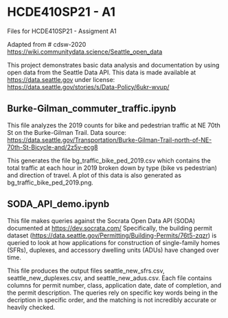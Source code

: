 # HCDE410SP21 - A1

Files for HCDE410SP21 - Assigment A1

Adapted from # cdsw-2020 https://wiki.communitydata.science/Seattle_open_data

This project demonstrates basic data analysis and documentation by using open
data from the Seattle Data API. This data is made available at
https://data.seattle.gov under license: https://data.seattle.gov/stories/s/Data-Policy/6ukr-wvup/

## Burke-Gilman_commuter_traffic.ipynb

This file analyzes the 2019 counts for bike and pedestrian traffic at NE
70th St on the Burke-Gilman Trail. Data source:
https://data.seattle.gov/Transportation/Burke-Gilman-Trail-north-of-NE-70th-St-Bicycle-and/2z5v-ecg8

This generates the file bg_traffic_bike_ped_2019.csv which contains the total
traffic at each hour in 2019 broken down by type (bike vs pedestrian) and
direction of travel. A plot of this data is also generated as
bg_traffic_bike_ped_2019.png.

## SODA_API_demo.ipynb

This file makes queries against the Socrata Open Data API (SODA)
documented at https://dev.socrata.com/ Specifically, the building permit
dataset (https://data.seattle.gov/Permitting/Building-Permits/76t5-zqzr) is
queried to look at how applications for construction of single-family homes
(SFRs), duplexes, and accessory dwelling units (ADUs) have changed over time.

This file produces the output files seattle_new_sfrs.csv,
seattle_new_duplexes.csv, and seattle_new_adus.csv. Each file contains columns
for permit number, class, application date, date of completion, and the permit
description. The queries rely on specific key words being in the decription in
specific order, and the matching is not incredibly accurate or heavily checked.
